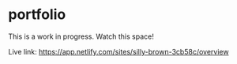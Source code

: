 # portfolio
This is a work in progress. Watch this space!

Live link: https://app.netlify.com/sites/silly-brown-3cb58c/overview
